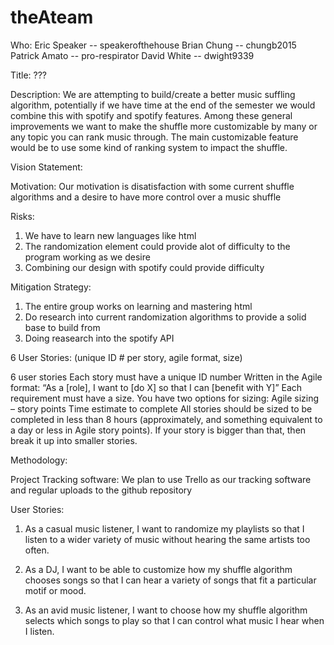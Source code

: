 # theAteam

Who: 
Eric Speaker -- speakerofthehouse
Brian Chung -- chungb2015
Patrick Amato -- pro-respirator
David White -- dwight9339

Title: ???

Description: 
  We are attempting to build/create a better music suffling algorithm, potentially if we have time at the end of the semester we would combine this with spotify and spotify features. Among these general improvements we want to make the shuffle more customizable by many or any topic you can rank music through. The main customizable feature would be to use some kind of ranking system to impact the shuffle.

Vision Statement:

Motivation:
  Our motivation is disatisfaction with some current shuffle algorithms and a desire to have more control over a music shuffle
  
Risks: 
  1. We have to learn new languages like html
  2. The randomization element could provide alot of difficulty to the program working as we desire
  3. Combining our design with spotify could provide difficulty

Mitigation Strategy:
  1. The entire group works on learning and mastering html
  2. Do research into current randomization algorithms to provide a solid base to build from
  3. Doing reasearch into the spotify API
  
6 User Stories: (unique ID # per story, agile format, size)

6 user stories
Each story must have a unique ID number
Written in the Agile format: “As a [role], I want to [do X] so that I can [benefit with Y]”
Each requirement must have a size. You have two options for sizing: 
    Agile sizing – story points
    Time estimate to complete
All stories should be sized to be completed in less than 8 hours (approximately, and something equivalent to a day or less in Agile story points). If your story is bigger than that, then break it up into smaller stories.

Methodology:
  
Project Tracking software:
  We plan to use Trello as our tracking software and regular uploads to the github repository
  
User Stories:
1) As a casual music listener, I want to randomize my playlists so that I listen to a wider variety of music without hearing the same artists too often.

2) As a DJ, I want to be able to customize how my shuffle algorithm chooses songs so that I can hear a variety of songs that fit a particular motif or mood.

3) As an avid music listener, I want to choose how my shuffle algorithm selects which songs to play so that I can control what music I hear when I listen.
  
  



  
